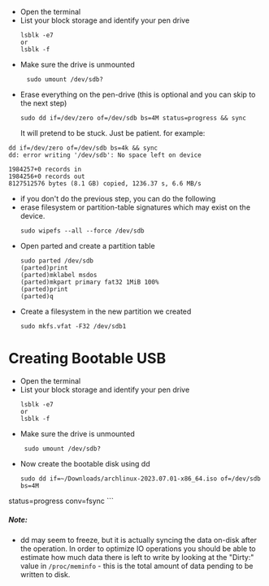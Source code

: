 - Open the terminal
- List your block storage and identify your pen drive
	```
	lsblk -e7
	or 
	lsblk -f 
	```
- Make sure the drive is unmounted
```
	 sudo umount /dev/sdb?
```
- Erase everything on the pen-drive (this is optional and you can skip to the next step)
	```
	sudo dd if=/dev/zero of=/dev/sdb bs=4M status=progress && sync
	```
	It will pretend to be stuck. Just be patient. for example:
```
dd if=/dev/zero of=/dev/sdb bs=4k && sync
dd: error writing '/dev/sdb': No space left on device

1984257+0 records in
1984256+0 records out
8127512576 bytes (8.1 GB) copied, 1236.37 s, 6.6 MB/s
```
- if you don't do the previous step, you can do the following
- erase filesystem or partition-table signatures which may exist on the device.
	```
	sudo wipefs --all --force /dev/sdb
	```
- Open parted and create a partition table
	```
	sudo parted /dev/sdb
	(parted)print
	(parted)mklabel msdos
	(parted)mkpart primary fat32 1MiB 100% 
	(parted)print	
    (parted)q
	```
- Create a filesystem in the new partition we created
	```
	sudo mkfs.vfat -F32 /dev/sdb1
	```

# Creating Bootable USB
- Open the terminal
- List your block storage and identify your pen drive
	```
	lsblk -e7
	or 
	lsblk -f 
	```
- Make sure the drive is unmounted
	```
	 sudo umount /dev/sdb?
	```
- Now create the bootable disk using dd
	```
	sudo dd if=~/Downloads/archlinux-2023.07.01-x86_64.iso of=/dev/sdb bs=4M 
status=progress conv=fsync
	```

##### Note:
- dd may seem to freeze, but it is actually syncing the data on-disk after the operation. 
In order to optimize IO operations
you should be able to estimate how much data there is left to write by looking at the 
"Dirty:" value in `/proc/meminfo` - this is the total amount of data pending to be 
written to disk.

